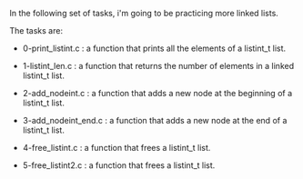 In the following set of tasks, i'm going to be practicing more linked lists.

The tasks are:

- 0-print_listint.c : a function that prints all the elements of a listint_t list.

- 1-listint_len.c : a function that returns the number of elements in a linked listint_t list.

- 2-add_nodeint.c : a function that adds a new node at the beginning of a listint_t list.

- 3-add_nodeint_end.c : a function that adds a new node at the end of a listint_t list.

- 4-free_listint.c : a function that frees a listint_t list.

- 5-free_listint2.c : a function that frees a listint_t list.
